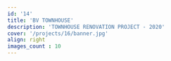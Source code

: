 ```yaml
---
id: '14'
title: 'BV TOWNHOUSE'
description: 'TOWNHOUSE RENOVATION PROJECT - 2020'
cover: '/projects/16/banner.jpg'
align: right
images_count : 10
---
```

